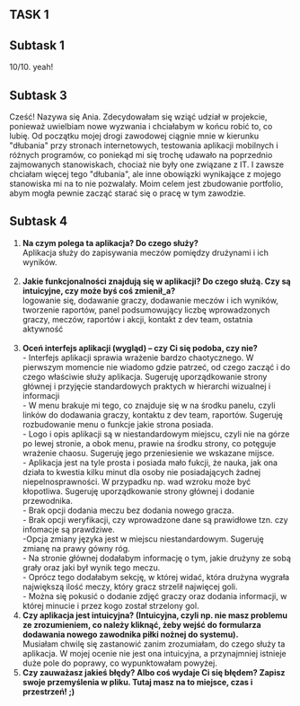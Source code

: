 ## TASK 1

## Subtask 1
<p>10/10. yeah!</p>

## Subtask 3
<p>Cześć! Nazywa się Ania. Zdecydowałam się wziąć udział w projekcie, ponieważ uwielbiam nowe wyzwania i chciałabym w końcu robić to, co lubię. Od początku mojej drogi zawodowej ciągnie mnie w kierunku "dłubania" przy stronach internetowych, testowania aplikacji mobilnych i różnych programów, co poniekąd mi się trochę udawało na poprzednio zajmowanych stanowiskach, chociaż nie były one związane z IT. I zawsze chciałam więcej tego "dłubania", ale inne obowiązki wynikające z mojego stanowiska mi na to nie pozwalały. Moim celem jest zbudowanie portfolio, abym mogła pewnie zacząć starać się o pracę w tym zawodzie.</p>

## Subtask 4
<ol>
  <li><b>Na czym polega ta aplikacja? Do czego służy?</b> <br> Aplikacja służy do zapisywania meczów pomiędzy drużynami i ich wyników.</li><br>
  <li><b>Jakie funkcjonalności znajdują się w aplikacji? Do czego służą. Czy są intuicyjne, czy może byś coś zmienił_a?</b><br>logowanie się, dodawanie graczy, dodawanie meczów i ich wyników, tworzenie raportów, panel podsumowujący liczbę wprowadzonych graczy, meczów, raportów i akcji, kontakt z dev team, ostatnia aktywność</li><br>
  <li><b>Oceń interfejs aplikacji (wygląd) – czy Ci się podoba, czy nie?</b><br> - Interfejs aplikacji sprawia wrażenie bardzo chaotycznego. W pierwszym momencie nie wiadomo gdzie patrzeć, od czego zacząć i do czego właściwie służy aplikacja. Sugeruję uporządkowanie strony głównej i przyjęcie standardowych praktych w hierarchi wizualnej i informacji<br>- W menu brakuje mi tego, co znajduje się w na środku panelu, czyli linków do dodawania graczy, kontaktu z dev team, raportów. Sugeruję rozbudowanie menu o funkcje jakie strona posiada. <br> - Logo i opis aplikacji są w niestandardowym miejscu, czyli nie na górze po lewej stronie, a obok menu, prawie na środku strony, co potęguje wrażenie chaosu. Sugeruję jego przeniesienie we wskazane mijsce.<br>- Aplikacja jest na tyle prosta i posiada mało fukcji, że nauka, jak ona działa to kwestia kilku minut dla osoby nie posiadających żadnej niepelnosprawności. W przypadku np. wad wzroku może być kłopotliwa. Sugeruję uporządkowanie strony głównej i dodanie przewodnika.<br>- Brak opcji dodania meczu bez dodania nowego gracza.<br> - Brak opcji weryfikacji, czy wprowadzone dane są prawidłowe tzn. czy infomacje są prawdziwe.<br> -Opcja zmiany języka jest w miejscu niestandardowym. Sugeruję zmianę na prawy gówny róg.<br>- Na stronie głównej dodałabym informację o tym, jakie drużyny ze sobą grały oraz jaki był wynik tego meczu. <br> - Oprócz tego dodałabym sekcję, w której widać, która drużyna wygrała największą ilość meczy, który gracz strzelił najwięcej goli. <br>- Można się pokusić o dodanie zdjęć graczy oraz dodania informacji, w której minucie i przez kogo został strzelony gol.</li>
  <li><b>Czy aplikacja jest intuicyjna? (Intuicyjna, czyli np. nie masz problemu ze zrozumieniem, co należy kliknąć, żeby wejść do formularza dodawania nowego zawodnika piłki nożnej do systemu).</b><br>Musiałam chwilę się zastanowić zanim zrozumiałam, do czego służy ta aplikacja. W mojej ocenie nie jest ona intuicyjna, a przynajmniej istnieje duże pole do poprawy, co wypunktowałam powyżej.</li>
  <li><b>Czy zauważasz jakieś błędy? Albo coś wydaje Ci się błędem? Zapisz swoje przemyślenia w pliku. Tutaj masz na to miejsce, czas i przestrzeń! ;)</b><br>
    </ol>


